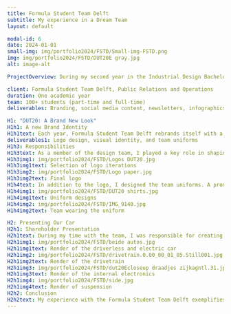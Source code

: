 ```yaml
---
title: Formula Student Team Delft
subtitle: My experience in a Dream Team
layout: default

modal-id: 6
date: 2024-01-01
small-img: img/portfolio2024/FSTD/Small-img-FSTD.png
img: img/portfolio2024/FSTD/DUT20E gray.jpg
alt: image-alt

ProjectOverview: During my second year in the Industrial Design Bachelor program at TU Delft, I joined Formula Student Team Delft, one of the university’s Dream Teams. These teams consist of cross-faculty students who come together for a year to develop innovative, technologically advanced machines. I was part of the Public Relations and Operations department, contributing part-time to a team of over 100 members, both part-time and full-time.

client: Formula Student Team Delft, Public Relations and Operations
duration: One academic year
team: 100+ students (part-time and full-time)
deliverables: Branding, social media content, newsletters, infographics, renders for car reveal presentation

H1: "DUT20: A Brand New Look"
H1h1: A new Brand Identity
H1h1text: Each year, Formula Student Team Delft rebrands itself with a fresh identity, aiming to stand out from previous iterations while encapsulating the team’s core values. DUT20 was the name of our team that year. The challenge was to create a logo and visual identity for DUT20 that represented speed, daring, and innovation, while also honoring the collaboration between TU Delft and MIT.
deliverables1: Logo design, visual identity, and team uniforms
H1h3: Responsibilities
H1h3text: As a member of the design team, I played a key role in shaping the brand identity for DUT20. The final logo featured a wheel symbolizing speed, complemented by bold elements such as the aggressive eyes from our car livery, to project a daring and dynamic image. We carefully chose a typeface that reflected the technical expertise of both TU Delft and MIT. Primarily for internal use, this logo represents the team for the year.
H1h3img1: img/portfolio2024/FSTD/Logos DUT20.jpg
H1h3img1text: Selection of logo iterations
H1h3img2: img/portfolio2024/FSTD/Logo paper.jpg
H1h3img2text: Final logo
H1h4text: In addition to the logo, I designed the team uniforms. A prominent front stripe, symbolizing the race track, highlights the team’s values of speed and audacity. The design balances TU Delft's dark blue tones with a red stripe representing MIT, creating a unified and energetic visual identity. Instead of the DUT20 logo, the uniforms feature the Formula Student Team Delft logo for external representation. For the Driverless team, the uniform includes two arrowhead symbols in the universities' colors, representing speed and innovative forward-thinking.
H1h4img1: img/portfolio2024/FSTD/DUT20 shirts.jpg
H1h4img1text: Uniform designs
H1h4img2: img/portfolio2024/FSTD/IMG_9140.jpg
H1h4img2text: Team wearing the uniform

H2: Presenting Our Car
H2h1: Shareholder Presentation
H2h1text: During my time with the team, I was responsible for creating a variety of content for our social media platforms, newsletters, and infographics. My most significant task was producing high-quality renders for the official car reveal presentation to our shareholders. Working from a request list and blueprints of the car, I used Keyshot 9 to create these renders, which were critical in visually communicating the technical sophistication and design innovation of our vehicles. 
H2h1img1: img/portfolio2024/FSTD/beide autos.jpg
H2h1img1text: Render of the driverless and electric car
H2h1img2: img/portfolio2024/FSTD/drivetrain.0.00_00_01_05.Still001.jpg
H2h1img2text: Render of the drivetrain
H2h1img3: img/portfolio2024/FSTD/dut20Ecloseup draadjes zijkagntl.31.jpg
H2h1img3text: Render of the internal electronics
H2h1img4: img/portfolio2024/FSTD/side.jpg
H2h1img4text: Render of suspension
H2h2: Conclusion
H2h2text: My experience with the Formula Student Team Delft exemplifies my ability to contribute to large, cross-disciplinary teams in a high-stakes environment. I played a key role in developing a bold new brand identity for DUT20 and effectively communicated the team's vision through a variety of media. My work in creating the logo, team uniforms, and high-quality renders for the car reveal presentation not only strengthened the team's public presence but also showcased my skills in design, branding, and visual communication. This project highlighted my adaptability, creativity, and ability to deliver impactful results.
---
```

